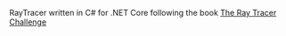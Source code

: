 RayTracer written in C# for .NET Core following the book [The Ray Tracer Challenge](https://pragprog.com/book/jbtracer/the-ray-tracer-challenge)
